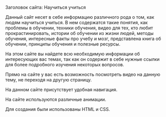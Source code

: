 Заголовок сайта: Научиться учиться

Данный сайт несет в себе информацию различного рода о том, как людям научиться учиться. В нем содержатся такие понятия, как проблемы в обучении, техники обучения, видео для тех, кто любит прокрастинировать, истории об обучении из жизни людей, методы обучения, интересные факты про учебу и мозг, представлена книга об обучении, принципы обучения и полезные ресурсы.

На этом сайте вы найдете всю необходимую информации об интересующих вас темах, так как он содержит в себе нужные ссылки для более подробного изучения некоторых вопросов.

Прямо на сайте у вас есть возможность посмотреть видео на данную тему, не переходя на другую страницу.

На данном сайте присутствует удобная навигация.

На сайте используются различные анимации.

Для создания были использованы HTML и CSS.
